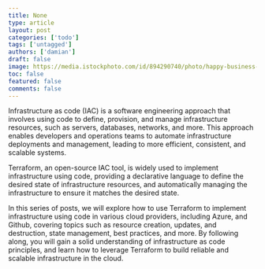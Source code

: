 ```yaml
---
title: None
type: article 
layout: post 
categories: ['todo'] 
tags: ['untagged'] 
authors: ['damian'] 
draft: false 
image: https://media.istockphoto.com/id/894290740/photo/happy-business-leader-presenting-his-team-a-new-business-plan-on-whiteboard.jpg?b=1&s=170667a&w=0&k=20&c=QbEHpaZmBkJ3tlhP-s94Gi1Ff9Qc5P0o6obMkVr_sJ4=
toc: false 
featured: false 
comments: false 
---
```


Infrastructure as code (IAC) is a software engineering approach that involves using code to define, provision, and manage infrastructure resources, such as servers, databases, networks, and more. This approach enables developers and operations teams to automate infrastructure deployments and management, leading to more efficient, consistent, and scalable systems.

Terraform, an open-source IAC tool, is widely used to implement infrastructure using code, providing a declarative language to define the desired state of infrastructure resources, and automatically managing the infrastructure to ensure it matches the desired state.

In this series of posts, we will explore how to use Terraform to implement infrastructure using code in various cloud providers, including Azure, and Github, covering topics such as resource creation, updates, and destruction, state management, best practices, and more. By following along, you will gain a solid understanding of infrastructure as code principles, and learn how to leverage Terraform to build reliable and scalable infrastructure in the cloud.